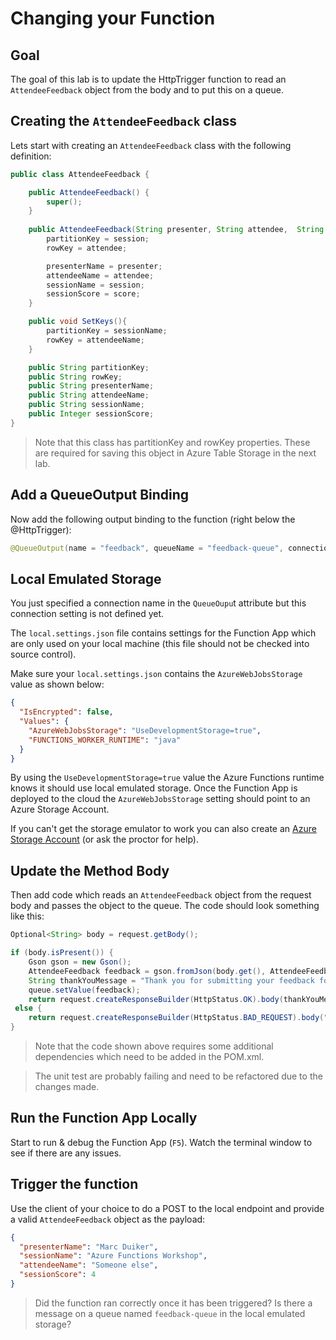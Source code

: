 # Changing your Function

## Goal

The goal of this lab is to update the HttpTrigger function to read an `AttendeeFeedback` object from the body and to put this on a queue.

## Creating the `AttendeeFeedback` class

Lets start with creating an `AttendeeFeedback` class with the following definition: 

```java
public class AttendeeFeedback {

    public AttendeeFeedback() {
        super();
    }
    
    public AttendeeFeedback(String presenter, String attendee,  String session, Integer score) {
        partitionKey = session;
        rowKey = attendee;

        presenterName = presenter;
        attendeeName = attendee;
        sessionName = session;
        sessionScore = score;
    }

    public void SetKeys(){
        partitionKey = sessionName;
        rowKey = attendeeName;
    }

    public String partitionKey;
    public String rowKey;
    public String presenterName;
    public String attendeeName;
    public String sessionName;
    public Integer sessionScore;
}
```

> Note that this class has partitionKey and rowKey properties. These are required for saving this object in Azure Table Storage in the next lab.

## Add a QueueOutput Binding

Now add the following output binding to the function (right below the @HttpTrigger):

```java
@QueueOutput(name = "feedback", queueName = "feedback-queue", connection = "AzureWebJobsStorage") OutputBinding<AttendeeFeedback> queue,
```

## Local Emulated Storage

You just specified a connection name in the `QueueOupu`t attribute but this connection setting is not defined yet.

The `local.settings.json` file contains settings for the Function App which are only used on your local machine (this file should not be checked into source control).

Make sure your `local.settings.json` contains the `AzureWebJobsStorage` value as shown below:

```json
{
  "IsEncrypted": false,
  "Values": {
    "AzureWebJobsStorage": "UseDevelopmentStorage=true",
    "FUNCTIONS_WORKER_RUNTIME": "java"
  }
}
```

By using the `UseDevelopmentStorage=true` value the Azure Functions runtime knows it should use local emulated storage. Once the Function App is deployed to the cloud the `AzureWebJobsStorage` setting should point to an Azure Storage Account.

If you can't get the storage emulator to work you can also create an [Azure Storage Account](https://docs.microsoft.com/en-us/azure/storage/common/storage-quickstart-create-account?tabs=azure-portal) (or ask the proctor for help).

## Update the Method Body

Then add code which reads an `AttendeeFeedback` object from the request body and passes the object to the queue. The code should look something like this:

```java
Optional<String> body = request.getBody(); 

if (body.isPresent()) {
    Gson gson = new Gson();
    AttendeeFeedback feedback = gson.fromJson(body.get(), AttendeeFeedback.class);
    String thankYouMessage = "Thank you for submitting your feedback for session '" + feedback.sessionName + "' by " + feedback.presenterName + ".";
    queue.setValue(feedback);
    return request.createResponseBuilder(HttpStatus.OK).body(thankYouMessage).build();
 else {
    return request.createResponseBuilder(HttpStatus.BAD_REQUEST).body("Please provide an AttendeeFeedback object to the request body").build();
}
```

> Note that the code shown above requires some additional dependencies which need to be added in the POM.xml.

> The unit test are probably failing and need to be refactored due to the changes made.

## Run the Function App Locally

Start to run & debug the Function App (`F5`). Watch the terminal window to see if there are any issues.

## Trigger the function

Use the client of your choice to do a POST to the local endpoint and provide a valid `AttendeeFeedback` object as the payload:

```json
{
  "presenterName": "Marc Duiker",
  "sessionName": "Azure Functions Workshop",
  "attendeeName": "Someone else",
  "sessionScore": 4
}
```

> Did the function ran correctly once it has been triggered? Is there a message on a queue named `feedback-queue` in the local emulated storage?
